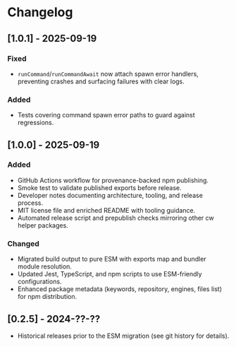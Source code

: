 # Changelog

## [1.0.1] - 2025-09-19
### Fixed
- `runCommand`/`runCommandAwait` now attach spawn error handlers, preventing crashes and surfacing failures with clear logs.

### Added
- Tests covering command spawn error paths to guard against regressions.

## [1.0.0] - 2025-09-19
### Added
- GitHub Actions workflow for provenance-backed npm publishing.
- Smoke test to validate published exports before release.
- Developer notes documenting architecture, tooling, and release process.
- MIT license file and enriched README with tooling guidance.
- Automated release script and prepublish checks mirroring other cw helper packages.

### Changed
- Migrated build output to pure ESM with exports map and bundler module resolution.
- Updated Jest, TypeScript, and npm scripts to use ESM-friendly configurations.
- Enhanced package metadata (keywords, repository, engines, files list) for npm distribution.

## [0.2.5] - 2024-??-??
- Historical releases prior to the ESM migration (see git history for details).
